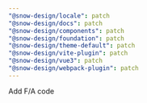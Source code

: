 ```yaml
---
"@snow-design/locale": patch
"@snow-design/docs": patch
"@snow-design/components": patch
"@snow-design/foundation": patch
"@snow-design/theme-default": patch
"@snow-design/vite-plugin": patch
"@snow-design/vue3": patch
"@snow-design/webpack-plugin": patch
---
```


Add F/A code
